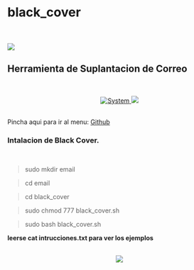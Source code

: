 # black_cover
<BR>
<BR>
<img src="https://i.imgur.com/GgnPDAD.png">
 
## Herramienta de Suplantacion de Correo
<br>
<p align="center">
<a href=""><img title="System" src="https://img.shields.io/badge/Supported%20OS-Linux-orange?style=for-the-badge&logo=linux"> <img src="https://i.imgur.com/oS4P9zJ.png"></a>
</p>
<br>
Pincha aqui para ir al menu: <a href="https://github.com/oscarsanchezt">Github</a>
<br>
<h3>Intalacion de Black Cover.</h3>
<br>

>sudo mkdir email

>cd email

>cd black_cover

>sudo chmod 777 black_cover.sh

>sudo bash black_cover.sh



 <b>leerse cat intrucciones.txt para ver los ejemplos</b>
 <br>
 <br>
 <div align='center'>
 <img src="https://i.imgur.com/hu93ECs.png">
 </div>
 
